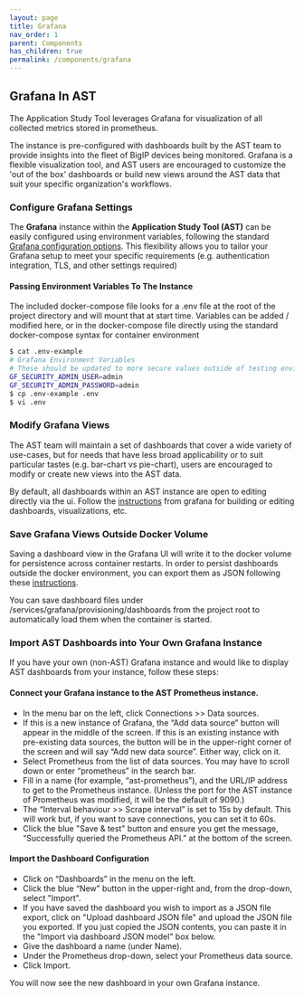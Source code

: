 ```yaml
---
layout: page
title: Grafana
nav_order: 1
parent: Components
has_children: true
permalink: /components/grafana
---
```


## Grafana In AST

The Application Study Tool leverages Grafana for visualization of all collected metrics stored in 
prometheus.

The instance is pre-configured with dashboards built by the AST team to provide insights into the fleet
of BigIP devices being monitored. Grafana is a flexible visualization tool, and AST users are encouraged
to customize the 'out of the box' dashboards or build new views around the AST data that suit your 
specific organization's workflows.


### Configure Grafana Settings

The **Grafana** instance within the **Application Study Tool (AST)** can be easily configured using 
environment variables, following the standard [Grafana configuration options](https://grafana.com/docs/grafana/latest/setup-grafana/configure-grafana/#override-configuration-with-environment-variables). This 
flexibility allows you to tailor your Grafana setup to meet your specific requirements 
(e.g. authentication integration, TLS, and other settings required)

#### Passing Environment Variables To The Instance

The included docker-compose file looks for a .env file at the root of the project directory and will
mount that at start time. Variables can be added / modified here, or in the docker-compose file directly
using the standard docker-compose syntax for container environment

```bash
$ cat .env-example 
# Grafana Environment Variables
# These should be updated to more secure values outside of testing environments.
GF_SECURITY_ADMIN_USER=admin
GF_SECURITY_ADMIN_PASSWORD=admin
$ cp .env-example .env
$ vi .env
```

### Modify Grafana Views
The AST team will maintain a set of dashboards that cover a wide variety
of use-cases, but for needs that have less broad applicability or to suit particular tastes
(e.g. bar-chart vs pie-chart), users are encouraged to modify or create new views into the AST data.

By default, all dashboards within an AST instance are open to editing directly via the ui. Follow the
[instructions](https://grafana.com/docs/grafana/latest/dashboards/) from grafana for building or editing
dashboards, visualizations, etc.

### Save Grafana Views Outside Docker Volume
Saving a dashboard view in the Grafana UI will write it to the docker volume for persistence across
container restarts. In order to persist dashboards outside the docker environment, you can export them as
JSON following these 
[instructions](https://grafana.com/docs/grafana/latest/dashboards/share-dashboards-panels/#export-a-dashboard-as-json).

You can save dashboard files under /services/grafana/provisioning/dashboards from the project root to
automatically load them when the container is started.

### Import AST Dashboards into Your Own Grafana Instance
If you have your own (non-AST) Grafana instance and would like to display AST dashboards from your instance, follow these steps:

#### Connect your Grafana instance to the AST Prometheus instance.
- In the menu bar on the left, click Connections >> Data sources. 
- If this is a new instance of Grafana, the “Add data source” button will appear in the middle of the screen. If this is an existing instance with pre-existing data sources, the button will be in the upper-right corner of the screen and will say “Add new data source”. Either way, click on it.
- Select Prometheus from the list of data sources. You may have to scroll down or enter “prometheus” in the search bar. 
- Fill in a name (for example, “ast-prometheus”), and the URL/IP address to get to the Prometheus instance. (Unless the port for the AST instance of Prometheus was modified, it will be the default of 9090.) 
- The “Interval behaviour >> Scrape interval” is set to 15s by default. This will work but, if you want to save connections, you can set it to 60s. 
- Click the blue "Save & test" button and ensure you get the message, “Successfully queried the Prometheus API.” at the bottom of the screen. 

#### Import the Dashboard Configuration
- Click on “Dashboards” in the menu on the left. 
- Click the blue “New” button in the upper-right and, from the drop-down, select "Import". 
- If you have saved the dashboard you wish to import as a JSON file export, click on "Upload dashboard JSON file" and upload the JSON file you exported. If you just copied the JSON contents, you can paste it in the "Import via dashboard JSON model" box below.
- Give the dashboard a name (under Name). 
- Under the Prometheus drop-down, select your Prometheus data source.
- Click Import.

You will now see the new dashboard in your own Grafana instance.
